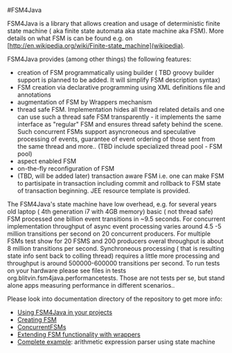 #FSM4Java

FSM4Java is a library that allows creation and usage of deterministic finite state machine ( aka finite state automata aka state machine aka FSM).
More details on what FSM is can be found e.g. on [http://en.wikipedia.org/wiki/Finite-state_machine](wikipedia). 

FSM4Java provides (among other things) the following features:
- creation of FSM programmatically using builder ( TBD groovy builder support is planned to be added. It will simplify FSM description syntax)
- FSM creation via declarative programming using XML definitions file and annotations
- augmentation of FSM by Wrappers mechanism
- thread safe FSM. Implementation hides all thread related details and one can use such a thread safe
FSM transparently - it implements the same interface as "regular" FSM and ensures thread safety behind the scene. Such concurrent FSMs support asyncroneous
and speculative processing of events, guarantee of event ordering of those sent from the same thread and  more..
(TBD include specialized thread pool - FSM pool)
- aspect enabled FSM
- on-the-fly reconfiguration of FSM
- (TBD, will be added later) transaction aware FSM i.e. one can make FSM to partisipate in transaction including commit and rollback to FSM state of
transaction beginning. JEE resource template is provided.

The FSM4Java's state machine have low overhead, e.g. for several years old laptop ( 4th generation i7 with 4GB memory) basic ( not thread safe)
FSM processed one billion event transitions in ~9.5 seconds. For concurrent implementation throughput of async event processing varies around 4.5 -5  million
transitions per second on 20 concurrent producers. For multiple FSMs test show for 20 FSMS and 200 producers overal throughput is about 8 million transitions
per second. Synchroneous processing ( that is resulting state info sent back to colling thread) requires a little more processing
and throughput is around 500000-600000 transitions per second. To run tests on your hardware please see files in tests org.blitvin.fsm4java.performancetests.
Those are not tests per se, but stand alone apps measuring performance in different scenarios..


Please look into documentation directory of the repository to get more info:

- [Using FSM4Java in your projects](../master/docs/api.md)
- [Creating FSM](../master/docs/creating_fsm.md)
- [ConcurrentFSMs](../master/docs/concurrent_fsms.md)
- [Extending FSM functionality with wrappers](../master/docs/wrapper.md)
- [Complete example](../master/docs/expression_parser.md): arithmetic expression parser using state machine

